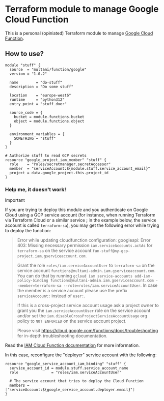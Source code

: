 # Terraform module to manage Google Cloud Function

This is a personal (opiniated) Terraform module to manage [Google Cloud Function](https://cloud.google.com/functions/docs/).

## How to use?

```hcl
module "stuff" {
  source  = "multani/function/google"
  version = "1.0.2"

  name        = "do-stuff"
  description = "Do some stuff"

  location    = "europe-west6"
  runtime     = "python312"
  entry_point = "stuff_doer"

  source_code = {
    bucket = module.functions.bucket
    object = module.functions.object
  }

  environment_variables = {
    SOMETHING = "stuff"
  }
}

# Authorize stuff to read GCP secrets
resource "google_project_iam_member" "stuff" {
  role    = "roles/secretmanager.secretAccessor"
  member  = "serviceAccount:${module.stuff.service_account_email}"
  project = data.google_project.this.project_id
}
```

### Help me, it doesn't work!

> [!IMPORTANT]
>
> If you are trying to deploy this module and you authenticate on Google Cloud
> using a GCP service account (for instance, when running Terraform via
> Terraform Cloud or a similar service ; in the example below, the service
> account is called `terraform-sa`), you may get the following error while
> trying to deploy the function:
>
> > Error while updating cloudfunction configuration: googleapi: Error 403: Missing necessary permission `iam.serviceAccounts.actAs` for `terraform-sa` on the service account `fun-stuff@my-gcp-project.iam.gserviceaccount.com`.
> >
> > Grant the role `roles/iam.serviceAccountUser` to `terraform-sa` on the service account `functions@multani-admin.iam.gserviceaccount.com`.
> > You can do that by running `gcloud iam service-accounts add-iam-policy-binding functions@multani-admin.iam.gserviceaccount.com --member=terraform-sa --role=roles/iam.serviceAccountUser`.
> > In case the member is a service account please use the prefix `serviceAccount:` instead of `user:`.
> >
> > If this is a cross-project service account usage ask a project owner to grant you the `iam.serviceAccountUser` role on the service account and/or set the `iam.disableCrossProjectServiceAccountUsage` org policy to `NOT ENFORCED` on the service account project.
> >
> > Please visit https://cloud.google.com/functions/docs/troubleshooting for in-depth troubleshooting documentation.
>
> Read the [IAM Cloud Function
> documentation](https://developer.hashicorp.com/terraform/cloud-docs/workspaces)
> for more information.

In this case, reconfigure the "deployer" service account with the following:

```hcl
resource "google_service_account_iam_binding" "stuff" {
  service_account_id = module.stuff.service_account_name
  role               = "roles/iam.serviceAccountUser"

  # The service account that tries to deploy the Cloud Function
  members = ["serviceAccount:${google_service_account.deployer.email}"]
}
```
